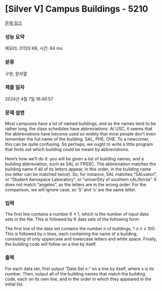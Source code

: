 # [Silver V] Campus Buildings - 5210 

[문제 링크](https://www.acmicpc.net/problem/5210) 

### 성능 요약

메모리: 31120 KB, 시간: 64 ms

### 분류

구현, 문자열

### 제출 일자

2024년 4월 7일 16:49:57

### 문제 설명

<p>Most campuses have a lot of named buildings, and as the names tend to be rather long, the class schedules have abbreviations. At USC, it seems that the abbreviations have become used so widely that most people don’t even remember the full name of the building. SAL, PHE, OHE. To a newcomer, this can be quite confusing. So perhaps, we ought to write a little program that finds out which building could be meant by abbreviations.</p>

<p>Here’s how we’ll do it: you will be given a list of building names, and a building abbreviation, such as SAL or FRSSC. The abbreviation matches the building name if all of its letters appear, in this order, in the building name (no letter can be matched twice). So, for instance, SAL matches “SALvatori”, or “Student Aerospace Laboratory”, or “univerSity of southern cALifornia”. It does not match “angeles”, as the letters are in the wrong order. For the comparison, we will ignore case, so ‘S’ and ‘s’ are the same letter.</p>

### 입력 

 <p>The first line contains a number K ≥ 1, which is the number of input data sets in the file. This is followed by K data sets of the following form:</p>

<p>The first line of the data set contains the number n of buildings, 1 ≤ n ≤ 100. This is followed by n lines, each containing the name of a building, consisting of only uppercase and lowercase letters and white space. Finally, the building code will follow on a line by itself.</p>

### 출력 

 <p>For each data set, first output “Data Set x:” on a line by itself, where x is its number. Then, output all of the building names that match the building code, each on its own line, and in the order in which they appeared in the initial list.</p>

